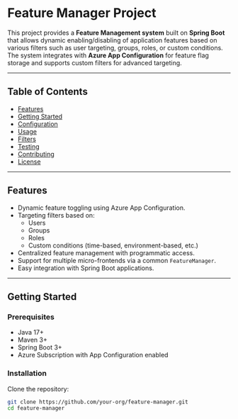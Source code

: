 # Feature Manager Project

This project provides a **Feature Management system** built on **Spring Boot** that allows dynamic enabling/disabling of application features based on various filters such as user targeting, groups, roles, or custom conditions. The system integrates with **Azure App Configuration** for feature flag storage and supports custom filters for advanced targeting.

---

## Table of Contents

- [Features](#features)
- [Getting Started](#getting-started)
- [Configuration](#configuration)
- [Usage](#usage)
- [Filters](#filters)
- [Testing](#testing)
- [Contributing](#contributing)
- [License](#license)

---

## Features

- Dynamic feature toggling using Azure App Configuration.
- Targeting filters based on:
  - Users
  - Groups
  - Roles
  - Custom conditions (time-based, environment-based, etc.)
- Centralized feature management with programmatic access.
- Support for multiple micro-frontends via a common `FeatureManager`.
- Easy integration with Spring Boot applications.

---

## Getting Started

### Prerequisites

- Java 17+
- Maven 3+
- Spring Boot 3+
- Azure Subscription with App Configuration enabled

### Installation

Clone the repository:

```bash
git clone https://github.com/your-org/feature-manager.git
cd feature-manager
